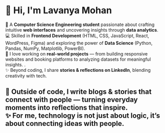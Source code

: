 
# 👋 Hi, I'm Lavanya Mohan  

🌸 A **Computer Science Engineering student** passionate about crafting intuitive **web interfaces** and uncovering insights through **data analytics**.  
💻 Skilled in **Frontend Development** (HTML, CSS, JavaScript, React, WordPress, Figma) and exploring the power of **Data Science** (Python, Pandas, NumPy, Matplotlib, PowerBI).  
🚀 I love working on **real-world projects** — from building responsive websites and booking platforms to analyzing datasets for meaningful insights.  .  
✨ Beyond coding, I share **stories & reflections on LinkedIn**, blending creativity with tech.  

📝 Outside of code, I write **blogs & stories** that connect with people — turning everyday moments into reflections that inspire.  
✨ For me, technology is not just about logic, it’s about **connecting ideas with people**.  
---
